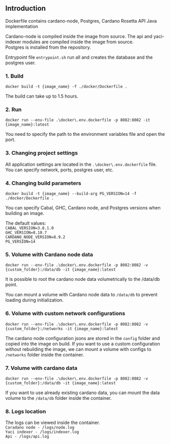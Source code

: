 ## Introduction

Dockerfile contains cardano-node, Postgres, Cardano Rosetta API Java implementation

Cardano-node is compiled inside the image from source.
The api and yaci-indexer modules are compiled inside the image from source.  
Postgres is installed from the repository.

Entrypoint file ``entrypoint.sh`` run all and creates the database and the postgres user.

### 1. Build
```
docker build -t {image_name} -f ./docker/Dockerfile .
```
The build can take up to 1.5 hours.

### 2. Run
````
docker run --env-file .\docker\.env.dockerfile -p 8082:8082 -it {image_name}:latest
````
You need to specify the path to the environment variables file and open the port.

### 3. Changing project settings

All application settings are located in the ``.\docker\.env.dockerfile`` file.  
You can specify network, ports, postgres user, etc.

### 4. Changing build parameters
```
docker build -t {image_name} --build-arg PG_VERSION=14 -f ./docker/Dockerfile .
``` 
You can specify Cabal, GHC, Cardano node, and Postgres versions when building an image.

The default values:  
``
CABAL_VERSION=3.8.1.0
``  
``
GHC_VERSION=8.10.7  
``  
``
CARDANO_NODE_VERSION=8.9.2  
``  
``
PG_VERSION=14  
``

### 5. Volume with Cardano node data
````
docker run --env-file .\docker\.env.dockerfile -p 8082:8082 -v {custom_folder}:/data/db -it {image_name}:latest
````
It is possible to root the cardano node data volumetrically to the /data/db point.

You can mount a volume with Cardano node data to ``/data/db`` to prevent loading during initialization.

### 6. Volume with custom network configurations
````
docker run --env-file .\docker\.env.dockerfile -p 8082:8082 -v {custom_folder}:/networks -it {image_name}:latest
````
The cardano node configuration jsons are stored in the ``config`` folder and copied into the image on build.
If you want to use a custom configuration without rebuilding the image, we can mount a volume with configs to ``/networks`` folder inside the container.

### 7. Volume with cardano data
````
docker run --env-file .\docker\.env.dockerfile -p 8082:8082 -v {custom_folder}:/data/db -it {image_name}:latest
````
If you want to use already existing cardano data, you can mount the data volume to the ``/data/db`` folder inside the container.

### 8. Logs location

The logs can be viewed inside the container.  
``
Caradano node - /logs/node.log
``  
``
Yaci indexer - /logs/indexer.log
``  
``
Api - /logs/api.log
``  